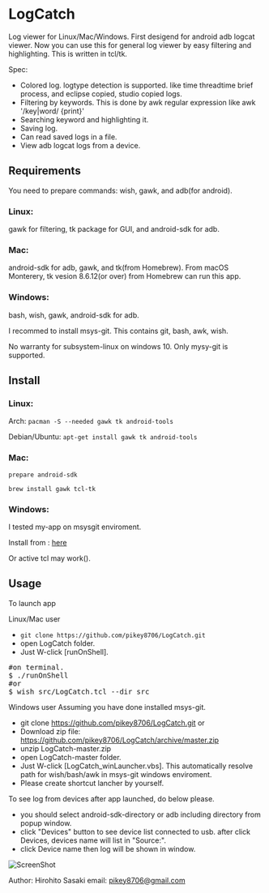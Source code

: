 LogCatch
===
Log viewer for Linux/Mac/Windows.
First desigend for android adb logcat viewer.
Now you can use this for general log viewer by easy filtering and highlighting.
This is written in tcl/tk.

Spec:
- Colored log. logtype detection is supported. like time threadtime brief process, and eclipse copied, studio copied logs. 
- Filtering by keywords. This is done by awk regular expression like awk '/key|word/ {print}'
- Searching keyword and highlighting it.
- Saving log.
- Can read saved logs in a file.
- View adb logcat logs from a device.

## Requirements
You need to prepare commands: wish, gawk, and adb(for android).

### Linux:
gawk for filtering, tk package for GUI, and android-sdk for adb.

### Mac:
android-sdk for adb, gawk, and tk(from Homebrew).
From macOS Monterery, tk vesion 8.6.12(or over) from Homebrew can run this app.

### Windows:
bash, wish, gawk, android-sdk for adb.

I recommed to install msys-git. This contains git, bash, awk, wish.

No warranty for subsystem-linux on windows 10. Only mysy-git is supported.

## Install
### Linux:
Arch:
`pacman -S --needed gawk tk android-tools`

Debian/Ubuntu:
`apt-get install gawk tk android-tools`


### Mac:
`prepare android-sdk`

`brew install gawk tcl-tk`

### Windows:
I tested my-app on msysgit enviroment.

Install from : [here](https://git-for-windows.github.io/)

Or active tcl may work().

## Usage
To launch app

Linux/Mac user
- `git clone https://github.com/pikey8706/LogCatch.git`
- open LogCatch folder.
- Just W-click [runOnShell].
<pre>
#on terminal.
$ ./runOnShell
#or
$ wish src/LogCatch.tcl --dir src
</pre>

Windows user
Assuming you have done installed msys-git.
- git clone https://github.com/pikey8706/LogCatch.git
or
- Download zip file: https://github.com/pikey8706/LogCatch/archive/master.zip
- unzip LogCatch-master.zip
- open LogCatch-master folder.
- Just W-click [LogCatch_winLauncher.vbs]. This automatically resolve path for wish/bash/awk in msys-git windows enviroment.
- Please create shortcut lancher by yourself.

To see log from devices after app launched, do below please.
- you should select android-sdk-directory or adb including directory from popup window.
- click "Devices" button to see device list connected to usb. after click Devices,
 devices name will list in "Source:".
- click Device name then log will be shown in window.

![ScreenShot](https://raw.github.com/pikey8706/LogCatch/master/screenshot_on_mac.png)

Author:
Hirohito Sasaki
email: pikey8706@gmail.com
